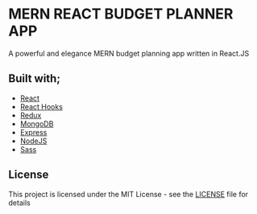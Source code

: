 # MERN REACT BUDGET PLANNER APP

A powerful and elegance MERN budget planning app written in React.JS

## Built with;

- [React](https://tr.reactjs.org/)
- [React Hooks](https://reactjs.org/docs/hooks-intro.html)
- [Redux](https://redux.js.org/)
- [MongoDB](https://mongodb.com/)
- [Express](https://expressjs.com/)
- [NodeJS](https://nodejs.org/)
- [Sass](https://sass-lang.com/)

## License

This project is licensed under the MIT License - see the [LICENSE](LICENSE) file for details
